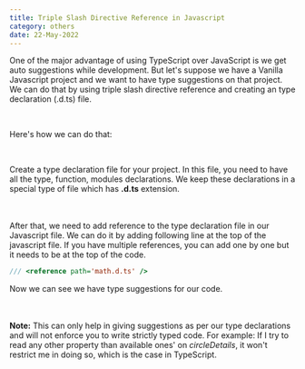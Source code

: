 ```yaml
---
title: Triple Slash Directive Reference in Javascript
category: others
date: 22-May-2022
---
```


One of the major advantage of using TypeScript over JavaScript is we get auto suggestions while development. But let's suppose we have a Vanilla Javascript project and we want to have type suggestions on that project. We can do that by using triple slash directive reference and creating an type declaration (.d.ts) file.

<br />

Here's how we can do that:

<br />

Create a type declaration file for your project. In this file, you need to have all the type, function, modules declarations. We keep these declarations in a special type of file which has **.d.ts** extension.

<img style="object-fit: cover;max-width: 100%;object-position: center;margin:10px 0" src='https://user-images.githubusercontent.com/43666833/169703550-db19461a-a962-442c-911c-5dbfdee35dad.png' alt='' >

After that, we need to add reference to the type declaration file in our Javascript file. We can do it by adding following line at the top of the javascript file. If you have multiple references, you can add one by one but it needs to be at the top of the code.

```javascript
/// <reference path='math.d.ts' />
```

Now we can see we have type suggestions for our code.

<img style="object-fit: cover;max-width: 100%;object-position: center;margin:10px 0"  src='https://user-images.githubusercontent.com/43666833/169704186-31293204-85e8-433d-ac9b-21ea55a34ac2.png' alt='' >

**Note:** This can only help in giving suggestions as per our type declarations and will not enforce you to write strictly typed code. For example: If I try to read any other property than available ones' on _circleDetails_, it won't restrict me in doing so, which is the case in TypeScript.

